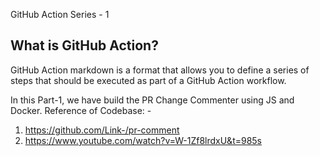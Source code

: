GitHub Action Series - 1

## What is GitHub Action?
GitHub Action markdown is a format that allows you to define a series of steps that should be executed as part of a GitHub Action workflow.

In this Part-1, we have build the PR Change Commenter using JS and Docker. Reference of Codebase: -
1. https://github.com/Link-/pr-comment
2. https://www.youtube.com/watch?v=W-1Zf8lrdxU&t=985s 
